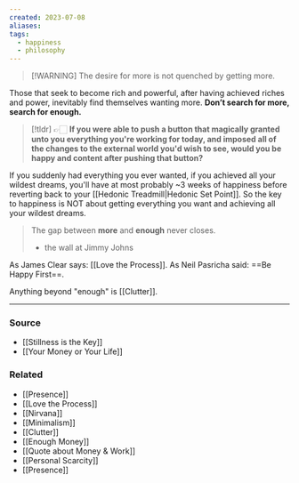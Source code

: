 ```yaml
---
created: 2023-07-08
aliases: 
tags:
  - happiness
  - philosophy
---
```

> [!WARNING] The desire for more is not quenched by getting more. 

Those that seek to become rich and powerful, after having achieved riches and power, inevitably find themselves wanting more. **Don’t search for more, search for enough.** 

> [!tldr] 👉🏻 **If you were able to push a button that magically granted unto you everything you're working for today, and imposed all of the changes to the external world you'd wish to see, would you be happy and content after pushing that button?**

If you suddenly had everything you ever wanted, if you achieved all your wildest dreams, you'll have at most probably ~3 weeks of happiness before reverting back to your [[Hedonic Treadmill|Hedonic Set Point]]. So the key to happiness is NOT about getting everything you want and achieving all your wildest dreams.

> The gap between **more** and **enough** never closes.
> - the wall at Jimmy Johns

As James Clear says: [[Love the Process]]. 
As Neil Pasricha said: ==Be Happy First==.

Anything beyond "enough" is [[Clutter]]. 

---
### Source
- [[Stillness is the Key]]
- [[Your Money or Your Life]]

### Related
- [[Presence]]
- [[Love the Process]]
- [[Nirvana]] 
- [[Minimalism]] 
- [[Clutter]] 
- [[Enough Money]] 
- [[Quote about Money & Work]] 
- [[Personal Scarcity]] 
- [[Presence]]